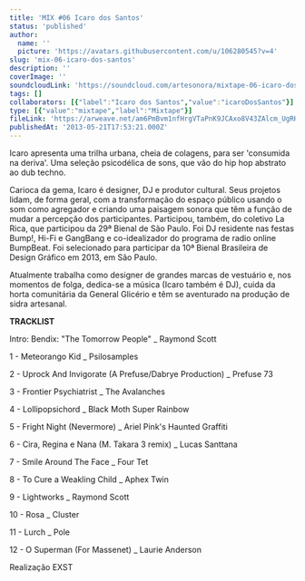 ```yaml
---
title: 'MIX #06 Icaro dos Santos'
status: 'published'
author:
  name: ''
  picture: 'https://avatars.githubusercontent.com/u/106280545?v=4'
slug: 'mix-06-icaro-dos-santos'
description: ''
coverImage: ''
soundcloudLink: 'https://soundcloud.com/artesonora/mixtape-06-icaro-dos-santos?in=artesonora/sets/programas2013&si=45c605a4319c4e81983ac8bd56f472b7&utm_source=clipboard&utm_medium=text&utm_campaign=social_sharing'
tags: []
collaborators: [{"label":"Icaro dos Santos","value":"icaroDosSantos"}]
type: [{"value":"mixtape","label":"Mixtape"}]
fileLink: 'https://arweave.net/am6PmBvm1nfHrgVTaPnK9JCAxo8V43ZAlcm_UgRH37o'
publishedAt: '2013-05-21T17:53:21.000Z'
---
```


Icaro apresenta uma trilha urbana, cheia de colagens, para ser 'consumida na deriva'. Uma seleção psicodélica de sons, que vão do hip hop abstrato ao dub techno.

Carioca da gema, Icaro é designer, DJ e produtor cultural. Seus projetos lidam, de forma geral, com a transformação do espaço público usando o som como agregador e criando uma paisagem sonora que têm a função de mudar a percepção dos participantes. Participou, também, do coletivo La Rica, que participou da 29ª Bienal de São Paulo. Foi DJ residente nas festas Bump!, Hi-Fi e GangBang e co-idealizador do programa de radio online BumpBeat. Foi selecionado para participar da 10ª Bienal Brasileira de Design Gráfico em 2013, em São Paulo.

Atualmente trabalha como designer de grandes marcas de vestuário e, nos momentos de folga, dedica-se a música (Icaro também é DJ), cuida da horta comunitária da General Glicério e têm se aventurado na produção de sidra artesanal.

**TRACKLIST**

Intro: Bendix: "The Tomorrow People" \_ Raymond Scott

1 - Meteorango Kid \_ Psilosamples

2 - Uprock And Invigorate (A Prefuse/Dabrye Production) \_ Prefuse 73

3 - Frontier Psychiatrist \_ The Avalanches

4 - Lollipopsichord \_ Black Moth Super Rainbow

5 - Fright Night (Nevermore) \_ Ariel Pink's Haunted Graffiti

6 - Cira, Regina e Nana (M. Takara 3 remix) \_ Lucas Santtana

7 - Smile Around The Face \_ Four Tet

8 - To Cure a Weakling Child \_ Aphex Twin

9 - Lightworks \_ Raymond Scott

10 - Rosa \_ Cluster

11 - Lurch \_ Pole

12 - O Superman (For Massenet) \_ Laurie Anderson

Realização EXST